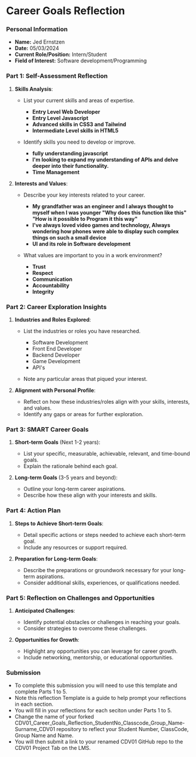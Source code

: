 
# Career Goals Reflection

### Personal Information

- **Name:** Jed Ernstzen
- **Date:** 05/03/2024
- **Current Role/Position:** Intern/Student
- **Field of Interest:** Software development/Programming

### Part 1: Self-Assessment Reflection

1. **Skills Analysis**:
    
    - List your current skills and areas of expertise.
      - **Entry Level Web Developer**
      - **Entry Level Javascript**
      - **Advanced skills in CSS3 and Tailwind**
      - **Intermediate Level skills in HTML5**

    - Identify skills you need to develop or improve.
      - **fully understanding javascript**
      - **I'm looking to expand my understanding of APIs and delve deeper into their functionality.**
      - **Time Management**

2. **Interests and Values**:
    
    - Describe your key interests related to your career.
      - **My grandfather was an engineer and I always thought to myself when I was younger "Why does this function like this" "How is it possible to Program it this way"**
      - **I've always loved video games and technology, Always wondering how phones were able to display such complex things on such a small device**
      - **UI and its role in Software development**

    - What values are important to you in a work environment?
      - **Trust**
      - **Respect**
      - **Communication**
      - **Accountability**
      - **Integrity**

### Part 2: Career Exploration Insights

1. **Industries and Roles Explored**:
    
    - List the industries or roles you have researched.
       - Software Development
       - Front End Developer
       - Backend Developer
       - Game Development
       - API's

    - Note any particular areas that piqued your interest.
2. **Alignment with Personal Profile**:
    
    - Reflect on how these industries/roles align with your skills, interests, and values.
    - Identify any gaps or areas for further exploration.

### Part 3: SMART Career Goals

1. **Short-term Goals** (Next 1-2 years):
    
    - List your specific, measurable, achievable, relevant, and time-bound goals.
    - Explain the rationale behind each goal.
2. **Long-term Goals** (3-5 years and beyond):
    
    - Outline your long-term career aspirations.
    - Describe how these align with your interests and skills.

### Part 4: Action Plan

1. **Steps to Achieve Short-term Goals**:
    
    - Detail specific actions or steps needed to achieve each short-term goal.
    - Include any resources or support required.
2. **Preparation for Long-term Goals**:
    
    - Describe the preparations or groundwork necessary for your long-term aspirations.
    - Consider additional skills, experiences, or qualifications needed.

### Part 5: Reflection on Challenges and Opportunities

1. **Anticipated Challenges**:
    
    - Identify potential obstacles or challenges in reaching your goals.
    - Consider strategies to overcome these challenges.
2. **Opportunities for Growth**:
    
    - Highlight any opportunities you can leverage for career growth.
    - Include networking, mentorship, or educational opportunities.

### Submission

- To complete this submission you will need to use this template and complete Parts 1 to 5.
- Note this reflection Template is a guide to help prompt your reflections in each section.
- You will fill in your reflections for each seciton under Parts 1 to 5.
- Change the name of your forked CDV01_Career_Goals_Reflection_StudentNo_Classcode_Group_Name-Surname_CDV01 repository to reflect your Student Number, ClassCode, Group Name and Name.
- You will then submit a link to your renamed CDV01 GitHub repo to the CDV01 Project Tab on the LMS.


